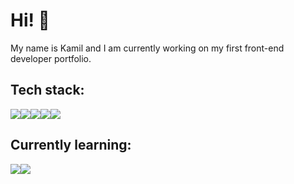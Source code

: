 # Hi! 👋
My name is Kamil and I am currently working on my first front-end developer portfolio.

## Tech stack:
<img src="https://img.shields.io/badge/HTML5-E34F26?style=for-the-badge&logo=html5&logoColor=white"/><img src="https://img.shields.io/badge/CSS3-1572B6?style=for-the-badge&logo=css3&logoColor=white"/><img src="https://img.shields.io/badge/JavaScript-323330?style=for-the-badge&logo=javascript&logoColor=F7DF1E"/><img src="https://img.shields.io/badge/npm-CB3837?style=for-the-badge&logo=npm&logoColor=white"/><img src="https://img.shields.io/badge/GIT-E44C30?style=for-the-badge&logo=git&logoColor=white"/>

## Currently learning:
<img src="https://img.shields.io/badge/React-20232A?style=for-the-badge&logo=react&logoColor=61DAFB"/><img src="https://img.shields.io/badge/Tailwind_CSS-38B2AC?style=for-the-badge&logo=tailwind-css&logoColor=white"/>
